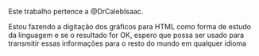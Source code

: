 Este trabalho pertence a @DrCalebIsaac. 

Estou fazendo a digitação dos gráficos para HTML como forma de estudo da linguagem e se o resultado for OK, espero que possa ser usado para transmitir essas informações para o resto do mundo em qualquer idioma